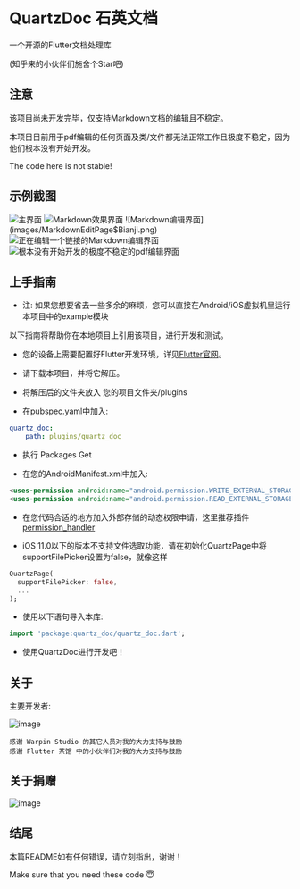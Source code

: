 # QuartzDoc 石英文档

一个开源的Flutter文档处理库

(知乎来的小伙伴们施舍个Star吧)

## 注意

该项目尚未开发完毕，仅支持Markdown文档的编辑且不稳定。

本项目目前用于pdf编辑的任何页面及类/文件都无法正常工作且极度不稳定，因为他们根本没有开始开发。

The code here is not stable!
## 示例截图
![主界面](images/QuartzPage.png)
![Markdown效果界面](images/MarkdownEditPage$Xiaoguo.png)
![Markdown编辑界面](images/MarkdownEditPage$Bianji.png)
![正在编辑一个链接的Markdown编辑界面](images/MarkdownEditPage$Bianji$Lianjie.png)
![根本没有开始开发的极度不稳定的pdf编辑界面](images/PdfEditPage.png)

## 上手指南

* 注: 如果您想要省去一些多余的麻烦，您可以直接在Android/iOS虚拟机里运行本项目中的example模块

以下指南将帮助你在本地项目上引用该项目，进行开发和测试。

- 您的设备上需要配置好Flutter开发环境，详见[Flutter官网](https://flutter-io.cn/docs/get-started/install)。

- 请下载本项目，并将它解压。

- 将解压后的文件夹放入 您的项目文件夹/plugins

- 在pubspec.yaml中加入: 
```yaml
quartz_doc:
    path: plugins/quartz_doc
```

- 执行 Packages Get

- 在您的AndroidManifest.xml中加入:
```xml
<uses-permission android:name="android.permission.WRITE_EXTERNAL_STORAGE"/>
<uses-permission android:name="android.permission.READ_EXTERNAL_STORAGE"/>
```

- 在您代码合适的地方加入外部存储的动态权限申请，这里推荐插件[permission_handler](https://pub.flutter-io.cn/packages/permission_handler)

- iOS 11.0以下的版本不支持文件选取功能，请在初始化QuartzPage中将supportFilePicker设置为false，就像这样
```dart
QuartzPage(
  supportFilePicker: false,
  ...
);
```

- 使用以下语句导入本库:
```dart
import 'package:quartz_doc/quartz_doc.dart';
```

- 使用QuartzDoc进行开发吧！

## 关于

主要开发者:

![image](images/ResetPower.png)

```text
感谢 Warpin Studio 的其它人员对我的大力支持与鼓励
感谢 Flutter 茶馆 中的小伙伴们对我的大力支持与鼓励
```

## 关于捐赠

![image](images/WeChatPay.jpeg)

## 结尾

本篇README如有任何错误，请立刻指出，谢谢！

Make sure that you need these code 😇